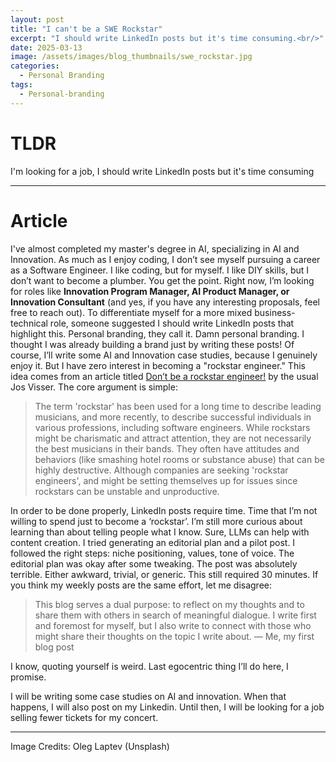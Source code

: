 ```yaml
---
layout: post
title: "I can't be a SWE Rockstar"
excerpt: "I should write LinkedIn posts but it's time consuming.<br/>"
date: 2025-03-13
image: /assets/images/blog_thumbnails/swe_rockstar.jpg
categories: 
  - Personal Branding
tags:
  - Personal-branding
---
```


# TLDR
I'm looking for a job, I should write LinkedIn posts but it's time consuming

---

# Article

I've almost completed my master's degree in AI, specializing in AI and Innovation. As much as I enjoy coding, I don’t see myself pursuing a career as a Software Engineer. I like coding, but for myself. I like DIY skills, but I don’t want to become a plumber. You get the point.
Right now, I’m looking for roles like **Innovation Program Manager, AI Product Manager, or Innovation Consultant** (and yes, if you have any interesting proposals, feel free to reach out). To differentiate myself for a more mixed business-technical role, someone suggested I should write LinkedIn posts that highlight this. Personal branding, they call it. Damn personal branding. I thought I was already building a brand just by writing these posts!
Of course, I’ll write some AI and Innovation case studies, because I genuinely enjoy it. But I have zero interest in becoming a "rockstar engineer." This idea comes from an article titled [Don’t be a rockstar engineer!](https://josvisser.substack.com/p/dont-be-a-rockstar-engineer) by the usual Jos Visser. The core argument is simple:

> The term 'rockstar' has been used for a long time to describe leading musicians, and more recently, to describe successful individuals in various professions, including software engineers. While rockstars might be charismatic and attract attention, they are not necessarily the best musicians in their bands.
> They often have attitudes and behaviors (like smashing hotel rooms or substance abuse) that can be highly destructive. Although companies are seeking 'rockstar engineers', and might be setting themselves up for issues since rockstars can be unstable and unproductive.

In order to be done properly, LinkedIn posts require time. Time that I’m not willing to spend just to become a ‘rockstar’. I’m still more curious about learning than about telling people what I know. Sure, LLMs can help with content creation.
I tried generating an editorial plan and a pilot post. I followed the right steps: niche positioning, values, tone of voice. The editorial plan was okay after some tweaking. The post was absolutely terrible. Either awkward, trivial, or generic. This still required 30 minutes.
If you think my weekly posts are the same effort, let me disagree:

> This blog serves a dual purpose: to reflect on my thoughts and to share them with others in search of meaningful dialogue. I write first and foremost for myself, but I also write to connect with those who might share their thoughts on the topic I write about.
> — Me, my first blog post

I know, quoting yourself is weird. Last egocentric thing I’ll do here, I promise.

I will be writing some case studies on AI and innovation. When that happens, I will also post on my Linkedin. Until then, I will be looking for a job selling fewer tickets for my concert.

---

Image Credits: Oleg Laptev (Unsplash)
